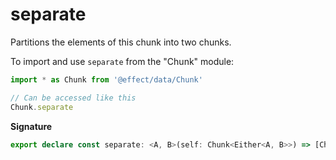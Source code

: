 # separate

Partitions the elements of this chunk into two chunks.

To import and use `separate` from the "Chunk" module:

```ts
import * as Chunk from '@effect/data/Chunk'

// Can be accessed like this
Chunk.separate
```

**Signature**

```ts
export declare const separate: <A, B>(self: Chunk<Either<A, B>>) => [Chunk<A>, Chunk<B>]
```
